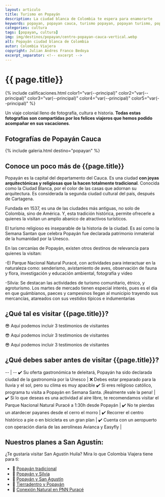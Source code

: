 ```yaml
---
layout: articulo
title: Turismo en Popayán
description: La ciudad blanca de Colombia te espera para enamorarte
keywords: popayan, popayan cauca, turismo popayan, popayan turismo, popayan colombia, popayan hoteles
categories: cultura
tags: [popayan, cultura]
img: img/destinos/popayan/centro-popayan-cauca-vertical.webp
alt: Popayán ciudad blanca de Colombia
autor: Colombia Viajera
copyright: Julian Andres Franco Bedoya
excerpt_separator: <!-- excerpt -->
---
```

# {{ page.title}}

{% include calificaciones.html color1="var(--principal)" color2="var(--principal)" color3="var(--principal)" color4="var(--principal)" color5="var(--principal)" %}

Un viaje colonial lleno de fotografía, cultura e historia. **Todas estas fotografías son compartidas por los felices viajeros que hemos podido acompañar en sus vacaciones**.
<!-- excerpt -->

## Fotografías de Popayán Cauca

{% include galeria.html destino="popayan" %}

## Conoce un poco más de {{page.title}}

Popayán es la capital del departamento del Cauca. Es una ciudad **con joyas arquitectónicas y religiosas que la hacen totalmente tradicional**. Conocida como la Ciudad Blanca, por el color de las casas que adornan su arquitectura. Es considerada la segunda ciudad cultural del país, después de Cartagena.

Fundada en 1537, es una de las ciudades más antiguas, no solo de Colombia, sino de América. Y, esta tradición histórica, permite ofrecerle a quienes la visitan un amplio abanico de atractivos turísticos.

El turismo religioso es inseparable de la historia de la ciudad. Es así como la Semana Santan que celebra Popayán fue declarada patrimonio inmaterial de la humanidad por la Unesco.

En las cercanías de Popayán, existen otros destinos de relevancia para quienes la visitan:

-El Parque Nacional Natural Puracé, con actividades para interactuar en la naturaleza como: senderismo, avistamiento de aves, observación de fauna y flora, investigación y educación ambiental, fotografía y video

-Silvia: Se destacan las actividades de turismo comunitario, étnico, y agroturismo. Los martes de mercado tienen especial interés, pues es el día en que guámbianos, paeces y campesinos llegan al municipio trayendo sus mercancías, atareados con sus vestidos típicos e indumentarias

## ¿Qué tal es visitar {{page.title}}?

😎 Aquí podemos incluir 3 testimonios de visitantes

😎 Aquí podemos incluir 3 testimonios de visitantes

😎 Aquí podemos incluir 3 testimonios de visitantes

## ¿Qué debes saber antes de visitar {{page.title}}?

-- | --
✔️ Su oferta gastronómica te deleitará, Popayán ha sido declarada ciudad de la gastronomía por la Unesco | ❌ Debes estar preparado para la lluvia y el sol, pero su clima es muy apacible
✔️ Si eres religioso católico, programa tu visita a Popayán en Semana Santa. ¡Realmente vale la pena! |
✔️ Si lo que deseas es una actividad al aire libre, te recomendamos visitar el Parque Nacional Natural Puracé a 1:30h desde Popayán  |
✔️ No te pierdas un atardecer payanes desde el cerro el morro  |
✔️ Recorrer el centro histórico a pie o en bicicleta es un gran plan |
✔️ Cuenta con un aeropuerto con operación diaria de las aerolíneas Avianca y Easyfly |

## Nuestros planes a San Agustín:

¿Te gustaría visitar San Agustín Huila? Mira lo que Colombia Viajera tiene para ti:

- 🎒 [Popayán tradicional]({{site.baseurl}}/ "Tour Popayán tradicional")
- 🎒 [Popayán y Silvia]({{site.baseurl}}/ "Tour Popayán y Silvia")
- 🎒 [Popayán y San Agustín]({{site.baseurl}}/ "Tour Popayán y San Agustín")
- 🎒 [Tierradentro y Popayán]({{site.baseurl}}/ "Tour Tierradentro y Popayán")
- 🎒 [Conexión Natural en PNN Puracé]({{site.baseurl}}/ "Tour Conexión Natural en PNN Puracé")